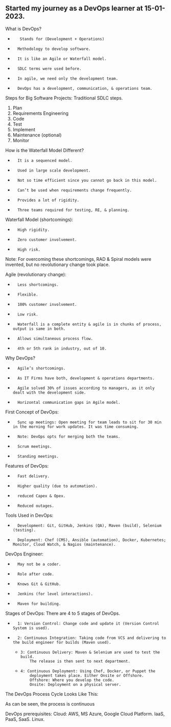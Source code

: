 ## Started my journey as a DevOps learner at 15-01-2023.

What is DevOps?
-    	 Stands for (Development + Operations)
-    	Methodology to develop software.
-    	It is like an Agile or Waterfall model.
-    	SDLC terms were used before.
-    	In agile, we need only the development team.
-    	DevOps has a development, communication, & operations team.
 
Steps for Big Software Projects:
	Traditional SDLC steps.
1. 	Plan
2. 	Requirements Engineering
3. 	Code
4. 	Test
5. 	Implement
6. 	Maintenance (optional)
7. 	Monitor
 
 
How is the Waterfall Model Different?
-    	It is a sequenced model.
-    	Used in large scale development.
-    	Not so time efficient since you cannot go back in this model.
-    	Can’t be used when requirements change frequently.
-    	Provides a lot of rigidity.
-    	Three teams required for testing, RE, & planning.
 
Waterfall Model (shortcomings):
-    	High rigidity.
-    	Zero customer involvement.
-    	High risk.
Note: For overcoming these shortcomings, RAD & Spiral models were invented, but no revolutionary change took place.
 
Agile (revolutionary change):
-    	Less shortcomings.
-    	Flexible.
-    	100% customer involvement.
-    	Low risk.
-    	Waterfall is a complete entity & agile is in chunks of process, output is same in both.
-    	Allows simultaneous process flow.
-    	4th or 5th rank in industry, out of 10.
 
Why DevOps?
-    	Agile’s shortcomings.
-    	As IT Firms have both, development & operations departments.
-    	Agile solved 30% of issues according to managers, as it only dealt with the development side.
-    	Horizontal communication gaps in Agile model.
 
First Concept of DevOps:
-    	Sync up meetings: Open meeting for team leads to sit for 30 min in the morning for work updates. It was time consuming.
-    	Note: DevOps opts for merging both the teams.
-    	Scrum meetings.
-    	Standing meetings.
 
Features of DevOps:
-    	Fast delivery.
-    	Higher quality (due to automation).
-    	reduced Capex & Opex.
-    	Reduced outages.
 
Tools Used in DevOps:
-    	Development: Git, GitHub, Jenkins (QA), Maven (build), Selenium (testing).
-    	Deployment: Chef (CMS), Ansible (automation), Docker, Kubernetes; Monitor, Cloud Watch, & Nagios (maintenance).
 
DevOps Engineer:
-    	May not be a coder.
-    	Role after code.
-    	Knows Git & GitHub.
-    	Jenkins (for level interactions).
-    	Maven for building.
 
Stages of DevOps:
	There are 4 to 5 stages of DevOps.
-    	1: Version Control: Change code and update it (Version Control System is used).
-    	2: Continuous Integration: Taking code from VCS and delivering to the build engineer for builds (Maven used).
     -     3: Continuous Delivery: Maven & Selenium are used to test the build.
               The release is then sent to next department.
     -     4: Continuous Deployment: Using Chef, Docker, or Puppet the    
               deployment takes place. Either Onsite or Offshore.
               Offshore: Where you develop the code. 
               Onsite: Deployment on a physical server.


The DevOps Process Cycle Looks Like This:


As can be seen, the process is continuous


 DevOps prerequisites: 
Cloud: AWS, MS Azure, Google Cloud Platform. IaaS, PaaS, SaaS.
Linux.

